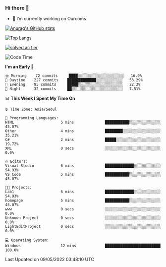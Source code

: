 ### Hi there 👋

- 🔭 I’m currently working on Ourcoms

<!--
**Rhange/Rhange** is a ✨ _special_ ✨ repository because its `README.md` (this file) appears on your GitHub profile.

Here are some ideas to get you started:

- 🌱 I’m currently learning ...
- 👯 I’m looking to collaborate on ...
- 🤔 I’m looking for help with ...
- 💬 Ask me about ...
- 📫 How to reach me: ...
- 😄 Pronouns: ...
- ⚡ Fun fact: ...
-->

[![Anurag's GitHub stats](https://github-readme-stats.vercel.app/api?username=rhange&show_icons=true&theme=gruvbox)](https://github.com/anuraghazra/github-readme-stats)

[![Top Langs](https://github-readme-stats.vercel.app/api/top-langs/?username=rhange&layout=compact&theme=gruvbox)](https://github.com/anuraghazra/github-readme-stats)

[![solved.ac tier](http://mazassumnida.wtf/api/generate_badge?boj=rhange0511)](https://solved.ac/rhange0511)

  <!--START_SECTION:waka-->
![Code Time](http://img.shields.io/badge/Code%20Time-452%20hrs%205%20mins-blue)

**I'm an Early 🐤** 

```text
🌞 Morning    72 commits     ████░░░░░░░░░░░░░░░░░░░░░   16.9% 
🌆 Daytime    227 commits    █████████████░░░░░░░░░░░░   53.29% 
🌃 Evening    95 commits     █████░░░░░░░░░░░░░░░░░░░░   22.3% 
🌙 Night      32 commits     ██░░░░░░░░░░░░░░░░░░░░░░░   7.51%

```


📊 **This Week I Spent My Time On** 

```text
⌚︎ Time Zone: Asia/Seoul

💬 Programming Languages: 
HTML                     5 mins              ███████████░░░░░░░░░░░░░░   45.07% 
Other                    4 mins              ████████░░░░░░░░░░░░░░░░░   35.21% 
C#                       2 mins              █████░░░░░░░░░░░░░░░░░░░░   19.72% 
XML                      0 secs              ░░░░░░░░░░░░░░░░░░░░░░░░░   0.0%

🔥 Editors: 
Visual Studio            6 mins              █████████████░░░░░░░░░░░░   54.93% 
VS Code                  5 mins              ███████████░░░░░░░░░░░░░░   45.07%

🐱‍💻 Projects: 
Lab1                     6 mins              █████████████░░░░░░░░░░░░   54.93% 
homepage                 5 mins              ███████████░░░░░░░░░░░░░░   45.07% 
www                      0 secs              ░░░░░░░░░░░░░░░░░░░░░░░░░   0.0% 
Unknown Project          0 secs              ░░░░░░░░░░░░░░░░░░░░░░░░░   0.0% 
LightEditProject         0 secs              ░░░░░░░░░░░░░░░░░░░░░░░░░   0.0%

💻 Operating System: 
Windows                  12 mins             █████████████████████████   100.0%

```


 Last Updated on 09/05/2022 03:48:10 UTC
<!--END_SECTION:waka-->
